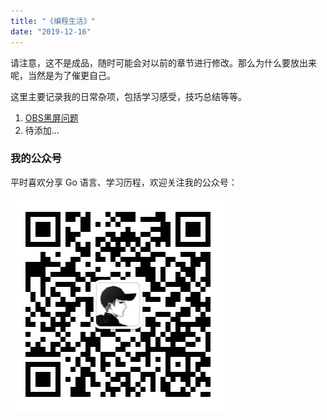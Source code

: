 ```yaml
---
title: "《编程生活》"
date: "2019-12-16"
---
```


请注意，这不是成品，随时可能会对以前的章节进行修改。那么为什么要放出来呢，当然是为了催更自己。

这里主要记录我的日常杂项，包括学习感受，技巧总结等等。

1. [OBS黑屏问题](/posts/chore/OBS)
2. 待添加...

### 我的公众号

平时喜欢分享 Go 语言、学习历程，欢迎关注我的公众号：

![image](https://raw.githubusercontent.com/sh1luo/sh1luo.github.io/master/qrcode_for_gh.jpg)
